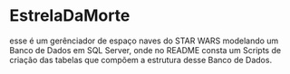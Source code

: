 # EstrelaDaMorte
esse é um gerênciador de espaço naves do STAR WARS modelando um Banco de Dados em SQL Server,  onde no README consta um Scripts de criação das tabelas que compõem a estrutura desse Banco de Dados. 
